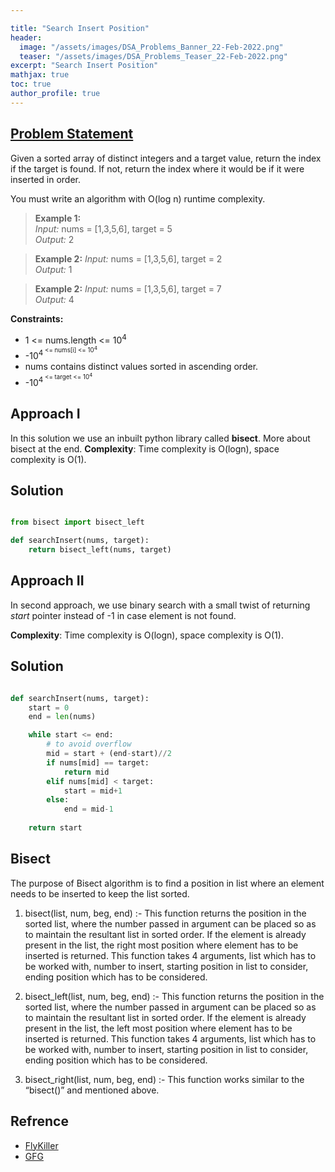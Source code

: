 ```yaml
---

title: "Search Insert Position"
header:
  image: "/assets/images/DSA_Problems_Banner_22-Feb-2022.png"
  teaser: "/assets/images/DSA_Problems_Teaser_22-Feb-2022.png"
excerpt: "Search Insert Position"
mathjax: true
toc: true
author_profile: true
---
```


## [Problem Statement](https://leetcode.com/problems/search-insert-position/)

Given a sorted array of distinct integers and a target value, return the index if the target is found. If not, return the index where it would be if it were inserted in order.

You must write an algorithm with O(log n) runtime complexity.

> **Example 1:** <br />
*Input:* nums = [1,3,5,6], target = 5<br />
*Output:* 2<br />

> **Example 2:**
*Input:* nums = [1,3,5,6], target = 2<br />
*Output:* 1<br />

> **Example 2:**
*Input:* nums = [1,3,5,6], target = 7<br />
*Output:* 4<br />

**Constraints:**
* 1 <= nums.length <= 10<sup>4<sup/>
* -10<sup>4<sup/> <= nums[i] <= 10<sup>4<sup/>
* nums contains distinct values sorted in ascending order.
* -10<sup>4<sup/> <= target <= 10<sup>4<sup/>


## Approach I

In this solution we use an inbuilt python library called **bisect**. More about bisect at the end.
**Complexity**: Time complexity is O(logn), space complexity is O(1).


## Solution
```python

from bisect import bisect_left

def searchInsert(nums, target):
    return bisect_left(nums, target)

```

## Approach II

In second approach, we use binary search with a small twist of returning *start* pointer instead of -1 in case element is not found.

**Complexity**: Time complexity is O(logn), space complexity is O(1).


## Solution
```python

def searchInsert(nums, target):
    start = 0
    end = len(nums)

    while start <= end:
        # to avoid overflow
        mid = start + (end-start)//2
        if nums[mid] == target:
            return mid
        elif nums[mid] < target:
            start = mid+1
        else:
            end = mid-1
    
    return start

```


## Bisect
The purpose of Bisect algorithm is to find a position in list where an element needs to be inserted to keep the list sorted.

1. bisect(list, num, beg, end) :- This function returns the position in the sorted list, where the number passed in argument can be placed so as to maintain the resultant list in sorted order. If the element is already present in the list, the right most position where element has to be inserted is returned. This function takes 4 arguments, list which has to be worked with, number to insert, starting position in list to consider, ending position which has to be considered.

2. bisect_left(list, num, beg, end) :- This function returns the position in the sorted list, where the number passed in argument can be placed so as to maintain the resultant list in sorted order. If the element is already present in the list, the left most position where element has to be inserted is returned. This function takes 4 arguments, list which has to be worked with, number to insert, starting position in list to consider, ending position which has to be considered.

3. bisect_right(list, num, beg, end) :- This function works similar to the “bisect()” and mentioned above.

## Refrence
* [FlyKiller](https://flykiller.github.io/leetcode/0035)
* [GFG](https://www.geeksforgeeks.org/bisect-algorithm-functions-in-python/)